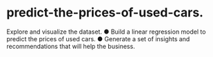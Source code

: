 # predict-the-prices-of-used-cars.
Explore and visualize the dataset. ● Build a linear regression model to predict the prices of used cars. ● Generate a set of insights and recommendations that will help the business.
